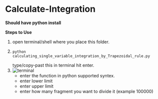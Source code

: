 # Calculate-Integration

 **Should have python install**
 
**Steps to Use**
1. open terminal/shell where you place this folder.
2. ```
   python calculating_single_variable_integration_by_Trapezoidal_rule.py
   ```
   type/copy-past this in terminal hit enter.
3. ![terminal](terminal.png)
   - enter the function in python supported  syntex.
   - enter lower limit
   - enter upper limit
   - enter how many fragment you want to divide it (example 100000)
